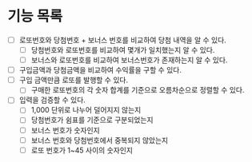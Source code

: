 # 기능 목록

- [ ] 로또번호와 당첨번호 + 보너스 번호를 비교하여 당첨 내역을 알 수 있다.
  - [ ] 당첨번호와 로또번호를 비교하여 몇개가 일치했는지 알 수 있다.
  - [ ] 보너스와 로또번호를 비교하여 보너스번호가 존재하는지 알 수 있다.
- [ ] 구입금액과 당첨금액을 비교하여 수익률을 구할 수 있다.
- [ ] 구입 금액만큼 로또를 발행할 수 있다.
  - [ ] 구매한 로또번호의 각 숫자 합계를 기준으로 오름차순으로 정렬할 수 있다.
- [ ] 입력을 검증할 수 있다.
  - [ ] 1,000 단위로 나누어 덜어지지 않는지
  - [ ] 당첨번호가 쉼표를 기준으로 구분되었는지
  - [ ] 보너스 번호가 숫자인지
  - [ ] 보너스 번호와 당첨번호에서 중복되지 않았는지
  - [ ] 로또 번호가 1~45 사이의 숫자인지